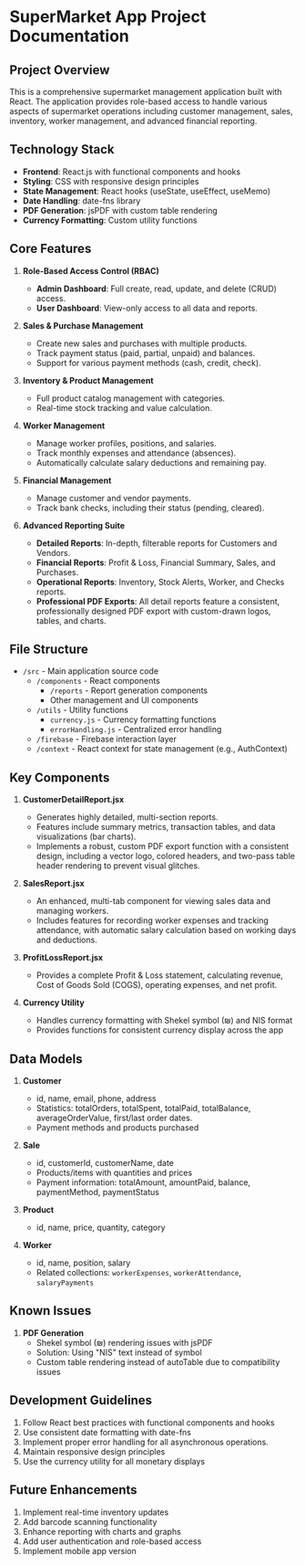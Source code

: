 # SuperMarket App Project Documentation

## Project Overview

This is a comprehensive supermarket management application built with React. The application provides role-based access to handle various aspects of supermarket operations including customer management, sales, inventory, worker management, and advanced financial reporting.

## Technology Stack

- **Frontend**: React.js with functional components and hooks
- **Styling**: CSS with responsive design principles
- **State Management**: React hooks (useState, useEffect, useMemo)
- **Date Handling**: date-fns library
- **PDF Generation**: jsPDF with custom table rendering
- **Currency Formatting**: Custom utility functions

## Core Features

1.  **Role-Based Access Control (RBAC)**

    - **Admin Dashboard**: Full create, read, update, and delete (CRUD) access.
    - **User Dashboard**: View-only access to all data and reports.

2.  **Sales & Purchase Management**

    - Create new sales and purchases with multiple products.
    - Track payment status (paid, partial, unpaid) and balances.
    - Support for various payment methods (cash, credit, check).

3.  **Inventory & Product Management**

    - Full product catalog management with categories.
    - Real-time stock tracking and value calculation.

4.  **Worker Management**

    - Manage worker profiles, positions, and salaries.
    - Track monthly expenses and attendance (absences).
    - Automatically calculate salary deductions and remaining pay.

5.  **Financial Management**

    - Manage customer and vendor payments.
    - Track bank checks, including their status (pending, cleared).

6.  **Advanced Reporting Suite**
    - **Detailed Reports**: In-depth, filterable reports for Customers and Vendors.
    - **Financial Reports**: Profit & Loss, Financial Summary, Sales, and Purchases.
    - **Operational Reports**: Inventory, Stock Alerts, Worker, and Checks reports.
    - **Professional PDF Exports**: All detail reports feature a consistent, professionally designed PDF export with custom-drawn logos, tables, and charts.

## File Structure

- `/src` - Main application source code
  - `/components` - React components
    - `/reports` - Report generation components
    - Other management and UI components
  - `/utils` - Utility functions
    - `currency.js` - Currency formatting functions
    - `errorHandling.js` - Centralized error handling
  - `/firebase` - Firebase interaction layer
  - `/context` - React context for state management (e.g., AuthContext)

## Key Components

1. **CustomerDetailReport.jsx**

   - Generates highly detailed, multi-section reports.
   - Features include summary metrics, transaction tables, and data visualizations (bar charts).
   - Implements a robust, custom PDF export function with a consistent design, including a vector logo, colored headers, and two-pass table header rendering to prevent visual glitches.

2. **SalesReport.jsx**

   - An enhanced, multi-tab component for viewing sales data and managing workers.
   - Includes features for recording worker expenses and tracking attendance, with automatic salary calculation based on working days and deductions.

3. **ProfitLossReport.jsx**

   - Provides a complete Profit & Loss statement, calculating revenue, Cost of Goods Sold (COGS), operating expenses, and net profit.

4. **Currency Utility**
   - Handles currency formatting with Shekel symbol (₪) and NIS format
   - Provides functions for consistent currency display across the app

## Data Models

1. **Customer**

   - id, name, email, phone, address
   - Statistics: totalOrders, totalSpent, totalPaid, totalBalance, averageOrderValue, first/last order dates.
   - Payment methods and products purchased

2. **Sale**

   - id, customerId, customerName, date
   - Products/items with quantities and prices
   - Payment information: totalAmount, amountPaid, balance, paymentMethod, paymentStatus

3. **Product**

   - id, name, price, quantity, category

4. **Worker**
   - id, name, position, salary
   - Related collections: `workerExpenses`, `workerAttendance`, `salaryPayments`

## Known Issues

1. **PDF Generation**
   - Shekel symbol (₪) rendering issues with jsPDF
   - Solution: Using "NIS" text instead of symbol
   - Custom table rendering instead of autoTable due to compatibility issues

## Development Guidelines

1. Follow React best practices with functional components and hooks
2. Use consistent date formatting with date-fns
3. Implement proper error handling for all asynchronous operations.
4. Maintain responsive design principles
5. Use the currency utility for all monetary displays

## Future Enhancements

1. Implement real-time inventory updates
2. Add barcode scanning functionality
3. Enhance reporting with charts and graphs
4. Add user authentication and role-based access
5. Implement mobile app version
